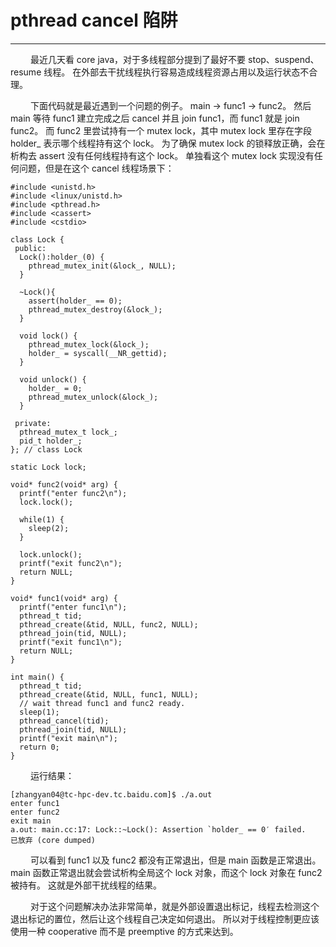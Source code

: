 # pthread cancel 陷阱
***

&emsp;&emsp;
最近几天看 core java，对于多线程部分提到了最好不要 stop、suspend、resume 线程。
在外部去干扰线程执行容易造成线程资源占用以及运行状态不合理。

&emsp;&emsp;
下面代码就是最近遇到一个问题的例子。
main -> func1 -> func2。
然后 main 等待 func1 建立完成之后 cancel 并且 join func1，而 func1 就是 join func2。
而 func2 里尝试持有一个 mutex lock，其中 mutex lock 里存在字段 holder\_ 表示哪个线程持有这个 lock。
为了确保 mutex lock 的锁释放正确，会在析构去 assert 没有任何线程持有这个 lock。
单独看这个 mutex lock 实现没有任何问题，但是在这个 cancel 线程场景下：

    #include <unistd.h>
    #include <linux/unistd.h>
    #include <pthread.h>
    #include <cassert>
    #include <cstdio>
    
    class Lock {
     public:
      Lock():holder_(0) {
        pthread_mutex_init(&lock_, NULL);
      }
      
      ~Lock(){
        assert(holder_ == 0);
        pthread_mutex_destroy(&lock_);
      }
      
      void lock() {
        pthread_mutex_lock(&lock_);
        holder_ = syscall(__NR_gettid);
      }
      
      void unlock() {
        holder_ = 0;
        pthread_mutex_unlock(&lock_);
      }
      
     private:
      pthread_mutex_t lock_;
      pid_t holder_;
    }; // class Lock
    
    static Lock lock;
    
    void* func2(void* arg) {
      printf("enter func2\n");
      lock.lock();
      
      while(1) {
        sleep(2);
      }
      
      lock.unlock();
      printf("exit func2\n");
      return NULL;
    }
    
    void* func1(void* arg) {
      printf("enter func1\n");
      pthread_t tid;
      pthread_create(&tid, NULL, func2, NULL);
      pthread_join(tid, NULL);
      printf("exit func1\n");
      return NULL;
    }
    
    int main() {
      pthread_t tid;
      pthread_create(&tid, NULL, func1, NULL);
      // wait thread func1 and func2 ready.
      sleep(1);
      pthread_cancel(tid);
      pthread_join(tid, NULL);
      printf("exit main\n");
      return 0;
    }

&emsp;&emsp;
运行结果：

    [zhangyan04@tc-hpc-dev.tc.baidu.com]$ ./a.out
    enter func1
    enter func2
    exit main
    a.out: main.cc:17: Lock::~Lock(): Assertion `holder_ == 0′ failed.
    已放弃 (core dumped)

&emsp;&emsp;
可以看到 func1 以及 func2 都没有正常退出，但是 main 函数是正常退出。
main 函数正常退出就会尝试析构全局这个 lock 对象，而这个 lock 对象在 func2 被持有。
这就是外部干扰线程的结果。

&emsp;&emsp;
对于这个问题解决办法非常简单，就是外部设置退出标记，线程去检测这个退出标记的置位，然后让这个线程自己决定如何退出。
所以对于线程控制更应该使用一种 cooperative 而不是 preemptive 的方式来达到。